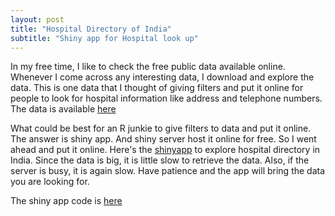 ```yaml
---
layout: post
title: "Hospital Directory of India"
subtitle: "Shiny app for Hospital look up"
---
```


In my free time, I like to check the free public data available online. Whenever I come across any interesting data, I download and explore 
the data. This is one data that I thought of giving filters and put it online for people to look for hospital information like address and
telephone numbers. The data is available [here](https://data.gov.in/catalog/hospital-directory-national-health-portal)

What could be best for an R junkie to give filters to data and put it online. The answer is shiny app. And shiny server host it online for
free. So I went ahead and put it online. Here's the [shinyapp](https://loiyumba.shinyapps.io/National_Hospital_Directory/) to explore 
hospital directory in India. Since the data is big, it is little slow to retrieve the data. Also, if the server is busy, it is again slow.
Have patience and the app will bring the data you are looking for.

The shiny app code is [here](https://gist.github.com/loiyumba/54c6e347c681e73ee80d)

